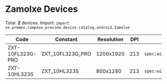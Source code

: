 # Zamolxe Devices

Total: **2** devices. Import: `import se.premex.compose.preview.device.catalog.android.Zamolxe`

| Code | Constant | Resolution | DPI | Compose Spec | Preview Usage |
|------|----------|------------|-----|-------------|---------------|
| ZXT-10FL323G-PRO | ZXT_10FL323G_PRO | 1200x1920 | 213 | `spec:width=1200px,height=1920px,dpi=213` | `@Preview(device = Zamolxe.ZXT_10FL323G_PRO)` |
| ZXT-10HL323S | ZXT_10HL323S | 800x1280 | 213 | `spec:width=800px,height=1280px,dpi=213` | `@Preview(device = Zamolxe.ZXT_10HL323S)` |

<!-- Generated automatically. Do not edit manually. -->
